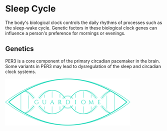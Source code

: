 # Sleep Cycle

The body's biological clock controls the daily rhythms of processes such as the sleep-wake cycle. Genetic factors in these biological clock genes can influence a person's preference for mornings or evenings.

## Genetics

PER3 is a core component of the primary circadian pacemaker in the brain. Some variants in PER3 may lead to dysregulation of the sleep and circadian clock systems.

<div>
    <img src="./media/guardiome-logo.png" align="center" width=400 height=150>
</div>